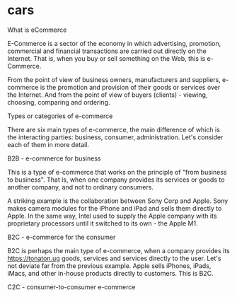 # cars
What is eCommerce

E-Commerce is a sector of the economy in which advertising, promotion, commercial and financial transactions are carried out directly on the Internet. That is, when you buy or sell something on the Web, this is e-Commerce.

From the point of view of business owners, manufacturers and suppliers, e-commerce is the promotion and provision of their goods or services over the Internet. And from the point of view of buyers (clients) - viewing, choosing, comparing and ordering.

Types or categories of e-commerce

There are six main types of e-commerce, the main difference of which is the interacting parties: business, consumer, administration. Let's consider each of them in more detail.

B2B - e-commerce for business

This is a type of e-commerce that works on the principle of "from business to business". That is, when one company provides its services or goods to another company, and not to ordinary consumers.

A striking example is the collaboration between Sony Corp and Apple. Sony makes camera modules for the iPhone and iPad and sells them directly to Apple. In the same way, Intel used to supply the Apple company with its proprietary processors until it switched to its own - the Apple M1.

B2C - e-commerce for the consumer

B2C is perhaps the main type of e-commerce, when a company provides its https://tonaton.ug goods, services and services directly to the user. Let's not deviate far from the previous example. Apple sells iPhones, iPads, iMacs, and other in-house products directly to customers. This is B2C.

C2C - consumer-to-consumer e-commerce
